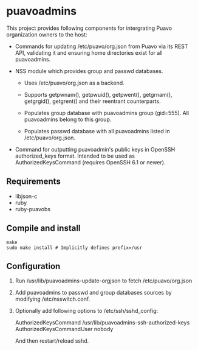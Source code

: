 puavoadmins
===========

This project provides following components for intergrating Puavo
organization owners to the host:

- Commands for updating /etc/puavo/org.json from Puavo via its REST
  API, validating it and ensuring home directories exist for all
  puavoadmins.

- NSS module which provides group and passwd databases.

  - Uses /etc/puavo/org.json as a backend.

  - Supports getpwnam(), getpwuid(), getpwent(), getgrnam(),
    getgrgid(), getgrent() and their reentrant counterparts.

  - Populates group database with puavoadmins group (gid=555). All
    puavoadmins belong to this group.

  - Populates passwd database with all puavoadmins listed in
    /etc/puavo/org.json.

- Command for outputting puavoadmin's public keys in OpenSSH
  authorized_keys format. Intended to be used as AuthorizedKeysCommand
  (requires OpenSSH 6.1 or newer).

Requirements
------------

- libjson-c
- ruby
- ruby-puavobs

Compile and install
-------------------

    make
    sudo make install # Implicitly defines prefix=/usr

Configuration
-------------

1. Run /usr/lib/puavoadmins-update-orgjson to fetch
   /etc/puavo/org.json

2. Add puavoadmins to passwd and group databases sources by modifying
   /etc/nsswitch.conf.

3. Optionally add following options to /etc/ssh/sshd_config:

     AuthorizedKeysCommand /usr/lib/puavoadmins-ssh-authorized-keys
     AuthorizedKeysCommandUser nobody

   And then restart/reload sshd.
